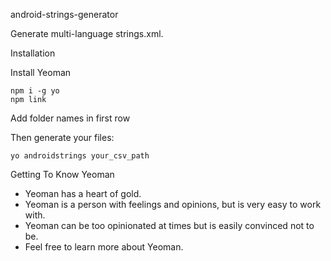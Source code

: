 android-strings-generator

Generate multi-language strings.xml.

Installation

Install Yeoman

    npm i -g yo
    npm link

Add folder names in first row



Then generate your files:

    yo androidstrings your_csv_path



Getting To Know Yeoman

- Yeoman has a heart of gold.
- Yeoman is a person with feelings and opinions, but is very easy to work with.
- Yeoman can be too opinionated at times but is easily convinced not to be.
- Feel free to learn more about Yeoman.
